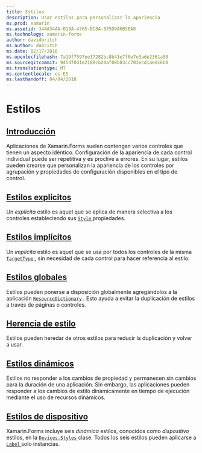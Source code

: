 ```yaml
---
title: Estilos
description: Usar estilos para personalizar la apariencia
ms.prod: xamarin
ms.assetid: 344A34AA-B19A-4765-BC8A-875D9A6B5EA8
ms.technology: xamarin-forms
author: davidbritch
ms.author: dabritch
ms.date: 02/17/2016
ms.openlocfilehash: 7a19f7597ee17282bc8b41e7f0e7e3ade2361a50
ms.sourcegitcommit: 945df041e2180cb20af08b83cc703ecd1aedc6b0
ms.translationtype: MT
ms.contentlocale: es-ES
ms.lasthandoff: 04/04/2018
---
```

# <a name="styles"></a>Estilos

## <a name="introductionintroductionmd"></a>[Introducción](introduction.md)

Aplicaciones de Xamarin.Forms suelen contengan varios controles que tienen un aspecto idéntico. Configuración de la apariencia de cada control individual puede ser repetitiva y es proclive a errores. En su lugar, estilos pueden crearse que personalizan la apariencia de los controles por agrupación y propiedades de configuración disponibles en el tipo de control.

## <a name="explicit-stylesexplicitmd"></a>[Estilos explícitos](explicit.md)

Un *explícita* estilo es aquel que se aplica de manera selectiva a los controles estableciendo sus [ `Style` ](https://developer.xamarin.com/api/property/Xamarin.Forms.VisualElement.Style/) propiedades.

## <a name="implicit-stylesimplicitmd"></a>[Estilos implícitos](implicit.md)

Un *implícita* estilo es aquel que se usa por todos los controles de la misma [ `TargetType` ](https://developer.xamarin.com/api/property/Xamarin.Forms.Style.TargetType/), sin necesidad de cada control para hacer referencia al estilo.

## <a name="global-stylesapplicationmd"></a>[Estilos globales](application.md)

Estilos pueden ponerse a disposición globalmente agregándolos a la aplicación [ `ResourceDictionary` ](https://developer.xamarin.com/api/type/Xamarin.Forms.ResourceDictionary/). Esto ayuda a evitar la duplicación de estilos a través de páginas o controles.

## <a name="style-inheritanceinheritancemd"></a>[Herencia de estilo](inheritance.md)

Estilos pueden heredar de otros estilos para reducir la duplicación y volver a usar.

## <a name="dynamic-stylesdynamicmd"></a>[Estilos dinámicos](dynamic.md)

Estilos no responder a los cambios de propiedad y permanecen sin cambios para la duración de una aplicación. Sin embargo, las aplicaciones pueden responder a los cambios de estilo dinámicamente en tiempo de ejecución mediante el uso de recursos dinámicos.

## <a name="device-stylesdevicemd"></a>[Estilos de dispositivo](device.md)

Xamarin.Forms incluye seis *dinámica* estilos, conocidos como *dispositivo* estilos, en la [ `Devices.Styles` ](https://developer.xamarin.com/api/type/Xamarin.Forms.Device+Styles/) clase. Todos los seis estilos pueden aplicarse a [ `Label` ](https://developer.xamarin.com/api/type/Xamarin.Forms.Label/) solo instancias.
